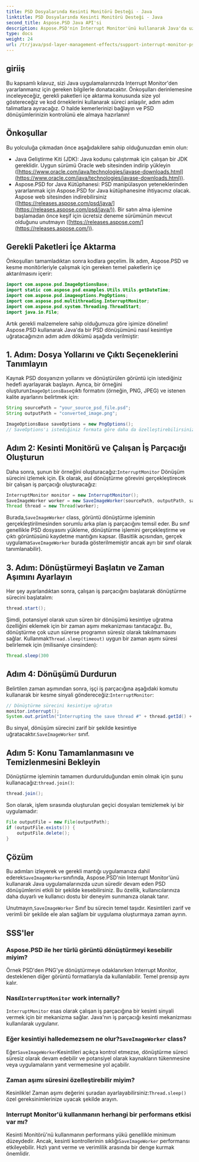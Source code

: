 ```yaml
---
title: PSD Dosyalarında Kesinti Monitörü Desteği - Java
linktitle: PSD Dosyalarında Kesinti Monitörü Desteği - Java
second_title: Aspose.PSD Java API'si
description: Aspose.PSD'nin Interrupt Monitor'ünü kullanarak Java'da uzun süredir devam eden PSD dönüşümlerini kesintiye uğratın. Zarif kesintiyi nasıl uygulayacağınızı ve kullanıcı deneyimini nasıl geliştireceğinizi öğrenin.
type: docs
weight: 24
url: /tr/java/psd-layer-management-effects/support-interrupt-monitor-psd-files/
---
```

## giriiş

Bu kapsamlı kılavuz, sizi Java uygulamalarınızda Interrupt Monitor'den yararlanmanız için gereken bilgilerle donatacaktır. Önkoşulları derinlemesine inceleyeceğiz, gerekli paketleri içe aktarma konusunda size yol göstereceğiz ve kod örneklerini kullanarak süreci anlaşılır, adım adım talimatlara ayıracağız. O halde kemerlerinizi bağlayın ve PSD dönüşümlerinizin kontrolünü ele almaya hazırlanın!

## Önkoşullar

Bu yolculuğa çıkmadan önce aşağıdakilere sahip olduğunuzdan emin olun:

- Java Geliştirme Kiti (JDK): Java kodunu çalıştırmak için çalışan bir JDK gereklidir. Uygun sürümü Oracle web sitesinden indirip yükleyin ([https://www.oracle.com/java/technologies/javase-downloads.html](https://www.oracle.com/java/technologies/javase-downloads.html)).
- Aspose.PSD for Java Kütüphanesi: PSD manipülasyon yeteneklerinden yararlanmak için Aspose.PSD for Java kütüphanesine ihtiyacınız olacak. Aspose web sitesinden indirebilirsiniz ([https://releases.aspose.com/psd/java/](https://releases.aspose.com/psd/java/)). Bir satın alma işlemine başlamadan önce keşif için ücretsiz deneme sürümünün mevcut olduğunu unutmayın ([https://releases.aspose.com/](https://releases.aspose.com/)).

## Gerekli Paketleri İçe Aktarma

Önkoşulları tamamladıktan sonra kodlara geçelim. İlk adım, Aspose.PSD ve kesme monitörleriyle çalışmak için gereken temel paketlerin içe aktarılmasını içerir:

```java
import com.aspose.psd.ImageOptionsBase;
import static com.aspose.psd.examples.Utils.Utils.getDateTime;
import com.aspose.psd.imageoptions.PngOptions;
import com.aspose.psd.multithreading.InterruptMonitor;
import com.aspose.psd.system.Threading.ThreadStart;
import java.io.File;
```

Artık gerekli malzemelere sahip olduğumuza göre işimize dönelim! Aspose.PSD kullanarak Java'da bir PSD dönüşümünü nasıl kesintiye uğratacağınızın adım adım dökümü aşağıda verilmiştir:

## 1. Adım: Dosya Yollarını ve Çıktı Seçeneklerini Tanımlayın

 Kaynak PSD dosyanızın yollarını ve dönüştürülen görüntü için istediğiniz hedefi ayarlayarak başlayın. Ayrıca, bir örneğini oluşturun`ImageOptionsBase`çıktı formatını (örneğin, PNG, JPEG) ve istenen kalite ayarlarını belirtmek için:

```java
String sourcePath = "your_source_psd_file.psd";
String outputPath = "converted_image.png";

ImageOptionsBase saveOptions = new PngOptions();
// SaveOptions'ı istediğiniz formata göre daha da özelleştirebilirsiniz (örneğin, JPEG kalitesinin ayarlanması)
```

## Adım 2: Kesinti Monitörü ve Çalışan İş Parçacığı Oluşturun

 Daha sonra, şunun bir örneğini oluşturacağız:`InterruptMonitor` Dönüşüm sürecini izlemek için. Ek olarak, asıl dönüştürme görevini gerçekleştirecek bir çalışan iş parçacığı oluşturacağız:

```java
InterruptMonitor monitor = new InterruptMonitor();
SaveImageWorker worker = new SaveImageWorker(sourcePath, outputPath, saveOptions, monitor);
Thread thread = new Thread(worker);
```

 Burada,`SaveImageWorker` class, görüntü dönüştürme işleminin gerçekleştirilmesinden sorumlu arka plan iş parçacığını temsil eder. Bu sınıf genellikle PSD dosyasını yükleme, dönüştürme işlemini gerçekleştirme ve çıktı görüntüsünü kaydetme mantığını kapsar. (Basitlik açısından, gerçek uygulama`SaveImageWorker` burada gösterilmemiştir ancak ayrı bir sınıf olarak tanımlanabilir).

## 3. Adım: Dönüştürmeyi Başlatın ve Zaman Aşımını Ayarlayın

Her şey ayarlandıktan sonra, çalışan iş parçacığını başlatarak dönüştürme sürecini başlatalım:

```java
thread.start();
```

Şimdi, potansiyel olarak uzun süren bir dönüşümü kesintiye uğratma özelliğini eklemek için bir zaman aşımı mekanizması tanıtacağız. Bu, dönüştürme çok uzun sürerse programın süresiz olarak takılmamasını sağlar. Kullanmak`Thread.sleep(timeout)` uygun bir zaman aşımı süresi belirlemek için (milisaniye cinsinden):

```java
Thread.sleep(300
```

## Adım 4: Dönüşümü Durdurun

 Belirtilen zaman aşımından sonra, işçi iş parçacığına aşağıdaki komutu kullanarak bir kesme sinyali göndereceğiz:`InterruptMonitor`:

```java
// Dönüştürme sürecini kesintiye uğratın
monitor.interrupt();
System.out.println("Interrupting the save thread #" + thread.getId() + " at " + getDateTime().toString());
```

 Bu sinyal, dönüşüm sürecini zarif bir şekilde kesintiye uğratacaktır.`SaveImageWorker` sınıf.

## Adım 5: Konu Tamamlanmasını ve Temizlenmesini Bekleyin

 Dönüştürme işleminin tamamen durdurulduğundan emin olmak için şunu kullanacağız:`thread.join()`:

```java
thread.join();
```

Son olarak, işlem sırasında oluşturulan geçici dosyaları temizlemek iyi bir uygulamadır:

```java
File outputFile = new File(outputPath);
if (outputFile.exists()) {
    outputFile.delete();
}
```

## Çözüm

 Bu adımları izleyerek ve gerekli mantığı uygulamanıza dahil ederek`SaveImageWorker`sınıfında, Aspose.PSD'nin Interrupt Monitor'ünü kullanarak Java uygulamalarınızda uzun süredir devam eden PSD dönüşümlerini etkili bir şekilde kesebilirsiniz. Bu özellik, kullanıcılarınıza daha duyarlı ve kullanıcı dostu bir deneyim sunmanıza olanak tanır.

 Unutmayın,`SaveImageWorker` Sınıf bu sürecin temel taşıdır. Kesintileri zarif ve verimli bir şekilde ele alan sağlam bir uygulama oluşturmaya zaman ayırın. 

## SSS'ler

### Aspose.PSD ile her türlü görüntü dönüştürmeyi kesebilir miyim?

Örnek PSD'den PNG'ye dönüştürmeye odaklanırken Interrupt Monitor, desteklenen diğer görüntü formatlarıyla da kullanılabilir. Temel prensip aynı kalır.

###  Nasıl`InterruptMonitor` work internally?

`InterruptMonitor` esas olarak çalışan iş parçacığına bir kesinti sinyali vermek için bir mekanizma sağlar. Java'nın iş parçacığı kesinti mekanizması kullanılarak uygulanır.

###  Eğer kesintiyi halledemezsem ne olur?`SaveImageWorker` class?

 Eğer`SaveImageWorker`Kesintileri açıkça kontrol etmezse, dönüştürme süreci süresiz olarak devam edebilir ve potansiyel olarak kaynakların tükenmesine veya uygulamaların yanıt vermemesine yol açabilir.

### Zaman aşımı süresini özelleştirebilir miyim?

 Kesinlikle! Zaman aşımı değerini şuradan ayarlayabilirsiniz:`Thread.sleep()` özel gereksinimlerinize uyacak şekilde arayın.

### Interrupt Monitor'ü kullanmanın herhangi bir performans etkisi var mı?

 Kesinti Monitörü'nü kullanmanın performans yükü genellikle minimum düzeydedir. Ancak, kesinti kontrollerinin sıklığı`SaveImageWorker` performansı etkileyebilir. Hızlı yanıt verme ve verimlilik arasında bir denge kurmak önemlidir.